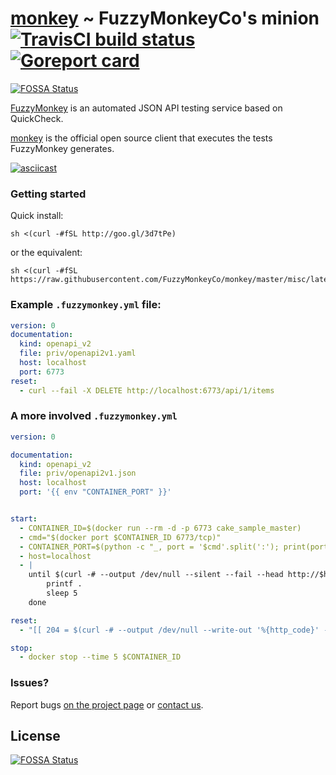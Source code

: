 # [monkey](https://github.com/FuzzyMonkeyCo/monkey) ~ FuzzyMonkeyCo's minion [![TravisCI build status](https://travis-ci.org/FuzzyMonkeyCo/monkey.svg?branch=master)](https://travis-ci.org/FuzzyMonkeyCo/monkey/builds) [![Goreport card](https://goreportcard.com/badge/github.com/FuzzyMonkeyCo/monkey)](https://goreportcard.com/report/github.com/FuzzyMonkeyCo/monkey)
[![FOSSA Status](https://app.fossa.io/api/projects/git%2Bgithub.com%2FFuzzyMonkeyCo%2Fmonkey.svg?type=shield)](https://app.fossa.io/projects/git%2Bgithub.com%2FFuzzyMonkeyCo%2Fmonkey?ref=badge_shield)

[FuzzyMonkey](https://fuzzymonkey.co) is an automated JSON API testing service based on QuickCheck.

[monkey](https://github.com/FuzzyMonkeyCo/monkey) is the official open source client that executes the tests FuzzyMonkey generates.

[![asciicast](https://asciinema.org/a/171571.png)](https://asciinema.org/a/171571?autoplay=1)

### Getting started

Quick install:

```shell
sh <(curl -#fSL http://goo.gl/3d7tPe)
```

or the equivalent:

```shell
sh <(curl -#fSL https://raw.githubusercontent.com/FuzzyMonkeyCo/monkey/master/misc/latest.sh)
```

### Example `.fuzzymonkey.yml` file:

```yaml
version: 0
documentation:
  kind: openapi_v2
  file: priv/openapi2v1.yaml
  host: localhost
  port: 6773
reset:
  - curl --fail -X DELETE http://localhost:6773/api/1/items
```

### A more involved `.fuzzymonkey.yml`

```yaml
version: 0

documentation:
  kind: openapi_v2
  file: priv/openapi2v1.json
  host: localhost
  port: '{{ env "CONTAINER_PORT" }}'


start:
  - CONTAINER_ID=$(docker run --rm -d -p 6773 cake_sample_master)
  - cmd="$(docker port $CONTAINER_ID 6773/tcp)"
  - CONTAINER_PORT=$(python -c "_, port = '$cmd'.split(':'); print(port)")
  - host=localhost
  - |
    until $(curl -# --output /dev/null --silent --fail --head http://$host:$CONTAINER_PORT/api/1/items); do
        printf .
        sleep 5
    done

reset:
  - "[[ 204 = $(curl -# --output /dev/null --write-out '%{http_code}' -X DELETE http://$host:$CONTAINER_PORT/api/1/items) ]]"

stop:
  - docker stop --time 5 $CONTAINER_ID
```

### Issues?

Report bugs [on the project page](https://github.com/FuzzyMonkeyCo/monkey/issues) or [contact us](mailto:ook@fuzzymonkey.co).


## License
[![FOSSA Status](https://app.fossa.io/api/projects/git%2Bgithub.com%2FFuzzyMonkeyCo%2Fmonkey.svg?type=large)](https://app.fossa.io/projects/git%2Bgithub.com%2FFuzzyMonkeyCo%2Fmonkey?ref=badge_large)